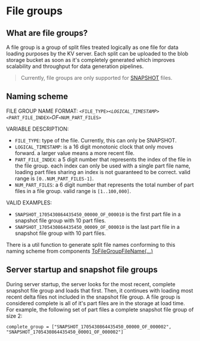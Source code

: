 # File groups

## What are file groups?

A file group is a group of split files treated logically as one file for data loading purposes by
the KV server. Each split can be uploaded to the blob storage bucket as soon as it's completely
generated which improves scalability and throughput for data generation pipelines.

> Currently, file groups are only supported for [SNAPSHOT](loading_data.md#snapshot-files) files.

## Naming scheme

FILE GROUP NAME FORMAT:
`<FILE_TYPE>`_`<LOGICAL_TIMESTAMP>`_`<PART_FILE_INDEX>`_OF_`<NUM_PART_FILES>`

VARIABLE DESCRIPTION:

-   `FILE_TYPE`: type of the file. Currently, this can only be SNAPSHOT.
-   `LOGICAL_TIMESTAMP`: is a 16 digit monotonic clock that only moves forward. a larger value means
    a more recent file.
-   `PART_FILE_INDEX`: a 5 digit number that represents the index of the file in the file group.
    each index can only be used with a single part file name, loading part files sharing an index is
    not guaranteed to be correct. valid range is `[0..NUM_PART_FILES-1]`.
-   `NUM_PART_FILES`: a 6 digit number that represents the total number of part files in a file
    group. valid range is `[1..100,000]`.

VALID EXAMPLES:

-   `SNAPSHOT_1705430864435450_00000_OF_000010` is the first part file in a snapshot file group with
    10 part files.
-   `SNAPSHOT_1705430864435450_00009_OF_000010` is the last part file in a snapshot file group with
    10 part files.

There is a util function to generate split file names conforming to this naming scheme from
components [ToFileGroupFileName(...)](../public/data_loading/filename_utils.h#L67)

## Server startup and snapshot file groups

During server startup, the server looks for the most recent, complete snapshot file group and loads
that first. Then, it continues with loading most recent delta files not included in the snapshot
file group. A file group is considered complete is all of it's part files are in the storage at load
time. For example, the following set of part files a complete snapshot file group of size 2:

`complete_group = ["SNAPSHOT_1705430864435450_00000_OF_000002", "SNAPSHOT_1705430864435450_00001_OF_000002"]`
